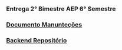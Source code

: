 ### Entrega 2° Bimestre AEP 6° Semestre


### [Documento Manunteções](https://docs.google.com/document/d/1E3y6v6Lvh5PzGLcdwpPLgorqU7hIGrh_ME3-fnTb6zY/edit?usp=sharing)

### [Backend Repositório](https://github.com/joaoagr1/full-user-auth-spring-security/commits/master/)

